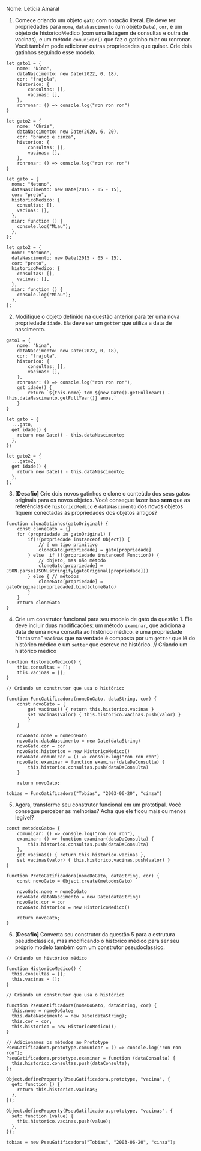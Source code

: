 Nome: Letícia Amaral

1. Comece criando um objeto `gato` com notação literal. Ele deve ter propriedades para `nome`, `dataNascimento` (um objeto `Date`), `cor`, e um objeto de historicoMedico (com uma listagem de consultas e outra de vacinas), e um método `comunicar()` que faz o gatinho miar ou ronronar. Você também pode adicionar outras propriedades que quiser. Crie dois gatinhos seguindo esse modelo.
```
let gato1 = {
    nome: "Nina",
    dataNascimento: new Date(2022, 0, 18),
    cor: "frajola",
    historico: {
        consultas: [],
        vacinas: [],
    },
    ronronar: () => console.log("ron ron ron")
}

let gato2 = {
    nome: "Chris",
    dataNascimento: new Date(2020, 6, 20),
    cor: "branco e cinza",
    historico: {
        consultas: [],
        vacinas: [],
    },
    ronronar: () => console.log("ron ron ron")
}
```

```
let gato = {
  nome: "Netuno",
  dataNascimento: new Date(2015 - 05 - 15),
  cor: "preto",
  historicoMedico: {
    consultas: [],
    vacinas: [],
  },
  miar: function () {
    console.log("Miau");
  },
};

let gato2 = {
  nome: "Netuno",
  dataNascimento: new Date(2015 - 05 - 15),
  cor: "preto",
  historicoMedico: {
    consultas: [],
    vacinas: [],
  },
  miar: function () {
    console.log("Miau");
  },
};
```

2. Modifique o objeto definido na questão anterior para ter uma nova propriedade `idade`. Ela deve ser um `getter` que utiliza a data de nascimento.
```
gato1 = {
    nome: "Nina",
    dataNascimento: new Date(2022, 0, 18),
    cor: "frajola",
    historico: {
        consultas: [],
        vacinas: [],
    },
    ronronar: () => console.log("ron ron ron"),
    get idade() {
        return `${this.nome} tem ${new Date().getFullYear() - this.dataNascimento.getFullYear()} anos.`
    }
}
```

```
let gato = {
  ...gato,
  get idade() {
    return new Date() - this.dataNascimento;
  },
};

let gato2 = {
  ...gato2,
  get idade() {
    return new Date() - this.dataNascimento;
  },
};
```

3. **[Desafio]** Crie dois novos gatinhos e clone o conteúdo dos seus gatos originais para os novos objetos. Você consegue fazer isso **sem** que as referências de `historicoMedico` e `dataNascimento` dos novos objetos fiquem conectadas às propriedades dos objetos antigos?
```
function clonaGatinhos(gatoOriginal) {
    const cloneGato = {}
    for (propriedade in gatoOriginal) {
        if(!(propriedade instanceof Object)) {
            // é um tipo primitivo
            cloneGato[propriedade] = gato[propriedade]
        } else  if (!(propriedade instanceof Function)) {
            // objeto, mas não método
            cloneGato[propriedade] = JSON.parse(JSON.stringify(gatoOriginal[propriedade]))
        } else { // métodos
            cloneGato[propriedade] = gatoOriginal[propriedade].bind(cloneGato)
        }
    }
    return cloneGato
}
```

4. Crie um construtor funcional para seu modelo de gato da questão 1. Ele deve incluir duas modificações: um método `examinar`, que adiciona a data de uma nova consulta ao histórico médico, e uma propriedade "fantasma" `vacinas` que na verdade é composta por um `getter` que lê do histórico médico e um `setter` que escreve no histórico.
   // Criando um histórico médico

```
function HistoricoMedico() {
    this.consultas = [];
    this.vacinas = [];
}

// Criando um construtor que usa o histórico

function FuncGatificadora(nomeDoGato, dataString, cor) {
    const novoGato = {
        get vacinas() { return this.historico.vacinas }
        set vacinas(valor) { this.historico.vacinas.push(valor) }
        }
    }

    novoGato.nome = nomeDoGato
    novoGato.dataNascimento = new Date(dataString)
    novoGato.cor = cor
    novoGato.historico = new HistoricoMedico()
    novoGato.comunicar = () => console.log("ron ron ron")
    novoGato.examinar = function examinar(dataDaConsulta) {
        this.historico.consultas.push(dataDaConsulta)
    }

    return novoGato;

tobias = FuncGatificadora("Tobias", "2003-06-20", "cinza")
```

5. Agora, transforme seu construtor funcional em um prototipal. Você consegue perceber as melhorias? Acha que ele ficou mais ou menos legível?
```
const metodosGato= {
    comunicar: () => console.log("ron ron ron"),
    examinar: () => function examinar(dataDaConsulta) {
        this.historico.consultas.push(dataDaConsulta)
    },
    get vacinas() { return this.historico.vacinas },
    set vacinas(valor) { this.historico.vacinas.push(valor) }
}

function ProtoGatificadora(nomeDoGato, dataString, cor) {
    const novoGato = Object.create(metodosGato)

    novoGato.nome = nomeDoGato
    novoGato.dataNascimento = new Date(dataString)
    novoGato.cor = cor
    novoGato.historico = new HistoricoMedico()

    return novoGato;
}
```

6. **[Desafio]** Converta seu construtor da questão 5 para a estrutura pseudoclássica, mas modificando o histórico médico para ser seu próprio modelo também com um construtor pseudoclássico.

```
// Criando um histórico médico

function HistoricoMedico() {
  this.consultas = [];
  this.vacinas = [];
}

// Criando um construtor que usa o histórico

function PseuGatificadora(nomeDoGato, dataString, cor) {
  this.nome = nomeDoGato;
  this.dataNascimento = new Date(dataString);
  this.cor = cor;
  this.historico = new HistoricoMedico();
}

// Adicionamos os métodos ao Prototype
PseuGatificadora.prototype.comunicar = () => console.log("ron ron ron");
PseuGatificadora.prototype.examinar = function (dataConsulta) {
  this.historico.consultas.push(dataConsulta);
};

Object.defineProperty(PseuGatificadora.prototype, "vacina", {
  get: function () {
    return this.historico.vacinas;
  },
});

Object.defineProperty(PseuGatificadora.prototype, "vacinas", {
  set: function (value) {
    this.historico.vacinas.push(value);
  },
});

tobias = new PseuGatificadora("Tobias", "2003-06-20", "cinza");
```
